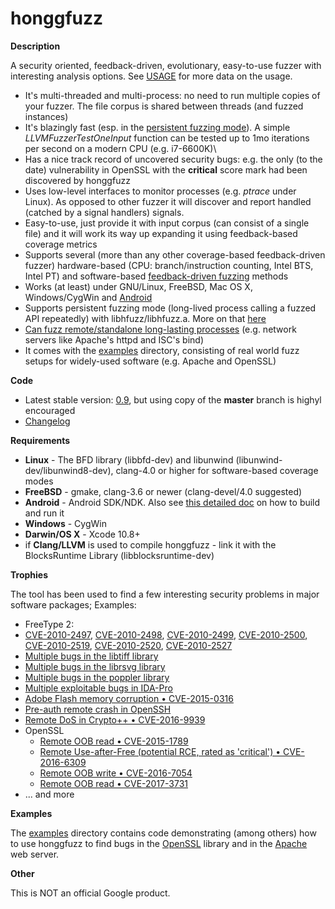 # honggfuzz #

**Description**

A security oriented, feedback-driven, evolutionary, easy-to-use fuzzer with interesting analysis options. See [USAGE](docs/USAGE.md) for more data on the usage.

  * It's multi-threaded and multi-process: no need to run multiple copies of your fuzzer. The file corpus is shared between threads (and fuzzed instances)
  * It's blazingly fast (esp. in the [persistent fuzzing mode](https://github.com/google/honggfuzz/blob/master/docs/PersistentFuzzing.md)). A simple _LLVMFuzzerTestOneInput_ function can be tested up to 1mo iterations per second on a modern CPU (e.g. i7-6600K)\
  * Has a nice track record of uncovered security bugs: e.g. the only (to the date) vulnerability in OpenSSL with the __critical__ score mark had been discovered by honggfuzz
  * Uses low-level interfaces to monitor processes (e.g. _ptrace_ under Linux). As opposed to other fuzzer it will discover and report handled (catched by a signal handlers) signals.
  * Easy-to-use, just provide it with input corpus (can consist of a single file) and it will work its way up expanding it using feedback-based coverage metrics
  * Supports several (more than any other coverage-based feedback-driven fuzzer) hardware-based (CPU: branch/instruction counting, Intel BTS, Intel PT) and software-based [feedback-driven fuzzing](https://github.com/google/honggfuzz/blob/master/docs/FeedbackDrivenFuzzing.md) methods
  * Works (at least) under GNU/Linux, FreeBSD, Mac OS X, Windows/CygWin and [Android](https://github.com/google/honggfuzz/blob/master/docs/Android.md)
  * Supports persistent fuzzing mode (long-lived process calling a fuzzed API repeatedly) with libhfuzz/libhfuzz.a. More on that [here](https://github.com/google/honggfuzz/blob/master/docs/PersistentFuzzing.md)
  * [Can fuzz remote/standalone long-lasting processes](https://github.com/google/honggfuzz/blob/master/docs/AttachingToPid.md) (e.g. network servers like Apache's httpd and ISC's bind)
  * It comes with the [examples](https://github.com/google/honggfuzz/tree/master/examples/openssl) directory, consisting of real world fuzz setups for widely-used software (e.g. Apache and OpenSSL)

**Code**

  * Latest stable version: [0.9](https://github.com/google/honggfuzz/releases/tag/0.9), but using copy of the __master__ branch is highyl encouraged
  * [Changelog](https://github.com/google/honggfuzz/blob/master/CHANGELOG)

**Requirements**

  * **Linux** - The BFD library (libbfd-dev) and libunwind (libunwind-dev/libunwind8-dev), clang-4.0 or higher for software-based coverage modes
  * **FreeBSD** - gmake, clang-3.6 or newer (clang-devel/4.0 suggested)
  * **Android** - Android SDK/NDK. Also see [this detailed doc](docs/Android.md) on how to build and run it
  * **Windows** - CygWin
  * **Darwin/OS X** - Xcode 10.8+
  * if **Clang/LLVM** is used to compile honggfuzz - link it with the BlocksRuntime Library (libblocksruntime-dev)

**Trophies**

The tool has been used to find a few interesting security problems in major software packages; Examples:

  * FreeType 2:
   * [CVE-2010-2497](https://bugzilla.redhat.com/show_bug.cgi?id=CVE-2010-2497), [CVE-2010-2498](https://bugzilla.redhat.com/show_bug.cgi?id=CVE-2010-2498), [CVE-2010-2499](https://bugzilla.redhat.com/show_bug.cgi?id=CVE-2010-2499), [CVE-2010-2500](https://bugzilla.redhat.com/show_bug.cgi?id=CVE-2010-2500), [CVE-2010-2519](https://bugzilla.redhat.com/show_bug.cgi?id=CVE-2010-2519), [CVE-2010-2520](https://bugzilla.redhat.com/show_bug.cgi?id=CVE-2010-2520), [CVE-2010-2527](https://bugzilla.redhat.com/show_bug.cgi?id=CVE-2010-2527)
  * [Multiple bugs in the libtiff library](http://bugzilla.maptools.org/buglist.cgi?query_format=advanced;emailreporter1=1;email1=robert@swiecki.net;product=libtiff;emailtype1=substring)
  * [Multiple bugs in the librsvg library](https://bugzilla.gnome.org/buglist.cgi?query_format=advanced;emailreporter1=1;email1=robert%40swiecki.net;product=librsvg;emailtype1=substring)
  * [Multiple bugs in the poppler library](http://lists.freedesktop.org/archives/poppler/2010-November/006726.html)
  * [Multiple exploitable bugs in IDA-Pro](https://www.hex-rays.com/bugbounty.shtml)
  * [Adobe Flash memory corruption • CVE-2015-0316](http://cve.mitre.org/cgi-bin/cvename.cgi?name=CVE-2015-0316)
  * [Pre-auth remote crash in OpenSSH](https://anongit.mindrot.org/openssh.git/commit/?id=28652bca29046f62c7045e933e6b931de1d16737)
  * [Remote DoS in Crypto++ • CVE-2016-9939](http://www.openwall.com/lists/oss-security/2016/12/12/7)
  * OpenSSL
    * [Remote OOB read • CVE-2015-1789]( https://cve.mitre.org/cgi-bin/cvename.cgi?name=CVE-2015-1789)
    * [Remote Use-after-Free (potential RCE, rated as 'critical') • CVE-2016-6309](https://www.openssl.org/news/secadv/20160926.txt)
    * [Remote OOB write • CVE-2016-7054](https://www.openssl.org/news/secadv/20161110.txt)
    * [Remote OOB read • CVE-2017-3731](https://www.openssl.org/news/secadv/20170126.txt)
  * ... and more

**Examples**

The [examples](https://github.com/google/honggfuzz/tree/master/examples/)
directory contains code demonstrating (among others) how to use honggfuzz to find bugs in the
[OpenSSL](https://github.com/google/honggfuzz/tree/master/examples/openssl)
library and in the [Apache](https://github.com/google/honggfuzz/tree/master/examples/apache)
web server.

**Other**

This is NOT an official Google product.
